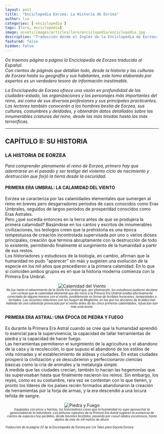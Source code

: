 ```yaml
---
layout: post
title:  "Enciclopedia Eorzea: La Historia de Eorzea"
author: lia
categories: [ enciclopedia ]
tags: [lore, enciclopedia]
image: assets/images/articles/lore/enciclopedia/enciclopedia.jpg
description: "Traducción desde el Inglés de la Enciclopedia de Eorzea: La Historia de Eorzea"
featured: false
hidden: false
---
```

*Os traemos página a página la Enciclopedia de Eorzea traducida al Español.<br/>
Con cientos de páginas que detallan todo, desde la historia y las culturas de Eorzea hasta su geografía y sus habitantes, este tomo elaborado por expertos es un verdadero tesoro de información inestimable.*

*La Enciclopedia de Eorzea ofrece una visión en profundidad de las ciudades-estado, las organizaciones y los personajes más importantes del reino, así como de sus diversas profesiones y sus principales practicantes. Los lectores también conocerán a los hombres bestia de Eorzea, sus culturas, costumbres y deidades, y obtendrán datos detallados sobre las innumerables criaturas del reino, desde las más tímidas hasta las más terroríficas.*

<hr/>

## CAPÍTULO II: SU HISTORIA

### LA HISTORIA DE EORZEA

*Para comprender plenamente el reino de Eorzea, primero hay que adentrarse en el pasado y ser testigo del violento ciclo de nacimiento y destrucción que forjó la tierra desde la oscuridad*.

#### PRIMERA ERA UMBRAL: LA CALAMIDAD DEL VIENTO

Eorzea se caracteriza por las calamidades elementales que sumergen al reino en breves pero desgarradores periodos de caos conocidos como Eras Umbrales, seguidos de largos periodos de prosperidad conocidos como Eras Astrales.<br/>
Pero ¿qué sucedía entonces en la tierra antes de que se produjera la primera calamidad? Basándose en los cantos y escritos de innumerables civilizaciones, los teólogos creen que la prehistoria es una época tempestuosa de creación incontrolada supervisada por uno o varios dioses principales, creación que termina abruptamente con la destrucción de todo lo existente, permitiendo finalmente el surgimiento de la humanidad a partir de sus restos.<br/>
Los historiadores y estudiosos de la biología, en cambio, afirman que la humanidad no pudo "aparecer" sin más y sugieren una evolución de la especie en los mil años que precedieron a la primera calamidad. En lo que sí coinciden ambos grupos es en que la historia moderna comienza con la Primera Era Umbral.

<p align="center"><img src="{{ site.baseurl }}/assets/images/articles/lore/enciclopedia/12/viento.jpg" alt="Calamidad del Viento"/><br/>
<i><sub><sup>No fue hasta el advenimiento de la Sexta Era Umbral que, por eliminación, los estudiosos pudieron declarar con certeza que la calamidad elemental que dio inicio a la Primera Era Umbral estaba efectivamente conectada de alguna manera con el viento, posiblemente en forma de terribles huracanes, tempestades o tornados. Las recientes relaciones con los moguri de Moghome, en las que los ancianos de la aldea han hablado de una catástrofe provocada por el viento antes de las cinco primeras calamidades, refuerzan aún más esta teoría.</sup></sub></i>
</p>

#### PRIMERA ERA ASTRAL: UNA ÉPOCA DE PIEDRA Y FUEGO

Es durante la Primera Era Astral cuando se cree que la humanidad aprendió lo esencial para la supervivencia, la capacidad de tallar herramientas de piedra y la capacidad de hacer fuego.<br/>
Las herramientas permitieron el surgimiento de la agricultura y el abandono de la caza y la recolección, lo que supuso el abandono de los estilos de vida nómadas y el establecimiento de aldeas y ciudades. En estas ciudades prosperó la civilización y se descubrieron y perfeccionaron ciencias básicas como la cría de animales y la metalurgia simple.<br/>
A medida que las ciudades crecían, también lo hacían las hegemonías que las supervisaban hasta que finalmente nacieron los reinos. Sin embargo, los reyes, como es su costumbre, rara vez se contentan con lo que tienen, y pronto los líderes de los países recién formados abandonaron la creación de herramientas por la forja de armas, y la era descendió a una locura teñida de sangre.

<p align="center"><img src="{{ site.baseurl }}/assets/images/articles/lore/enciclopedia/12/piedrafuego.jpg" alt="Piedra y Fuego"/><br/>
<i><sub><sup>Equipados con picos y hachas, los historiadores creen que la humanidad no supo aprovechar la generosidad de la naturaleza. Las pinturas rupestres de la Primera Era Astral sugieren la existencia de cientos de especies hoy perdidas, desde bisontes bicéfalos, pasando por coeurl alados escamosos, hasta abetos de más de mil metros de altura.</sup></sub></i>
</p>

<sub><sup>*Traducción de la página 22 de la Enciclopedia de Eorzea por Lia Tales para Gaceta Eorzea.*</sup></sub>